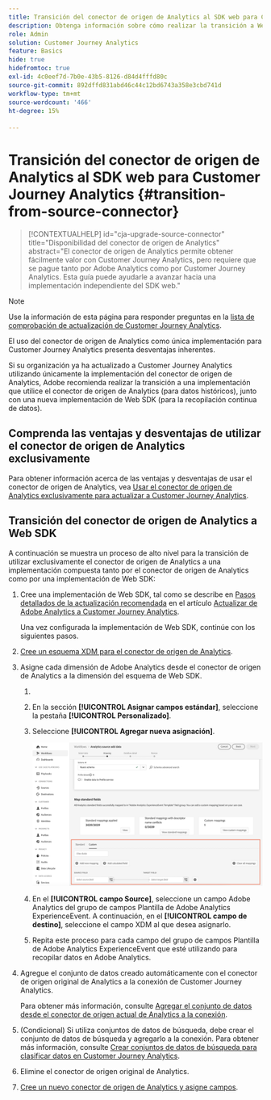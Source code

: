 ```yaml
---
title: Transición del conector de origen de Analytics al SDK web para Customer Journey Analytics
description: Obtenga información sobre cómo realizar la transición a Web SDK desde el conector de origen de Analytics al actualizar a Customer Journey Analytics
role: Admin
solution: Customer Journey Analytics
feature: Basics
hide: true
hidefromtoc: true
exl-id: 4c0eef7d-7b0e-43b5-8126-d84d4fffd80c
source-git-commit: 892dffd831abd46c44c12bd6743a358e3cbd741d
workflow-type: tm+mt
source-wordcount: '466'
ht-degree: 15%

---
```


# Transición del conector de origen de Analytics al SDK web para Customer Journey Analytics {#transition-from-source-connector}

<!-- markdownlint-disable MD034 -->

>[!CONTEXTUALHELP]
>id="cja-upgrade-source-connector"
>title="Disponibilidad del conector de origen de Analytics"
>abstract="El conector de origen de Analytics permite obtener fácilmente valor con Customer Journey Analytics, pero requiere que se pague tanto por Adobe Analytics como por Customer Journey Analytics. Esta guía puede ayudarle a avanzar hacia una implementación independiente del SDK web."

<!-- markdownlint-enable MD034 -->

>[!NOTE]
> 
>Use la información de esta página para responder preguntas en la [lista de comprobación de actualización de Customer Journey Analytics](https://gigazelle.github.io/cja-ttv/).

El uso del conector de origen de Analytics como única implementación para Customer Journey Analytics presenta desventajas inherentes.

Si su organización ya ha actualizado a Customer Journey Analytics utilizando únicamente la implementación del conector de origen de Analytics, Adobe recomienda realizar la transición a una implementación que utilice el conector de origen de Analytics (para datos históricos), junto con una nueva implementación de Web SDK (para la recopilación continua de datos).

## Comprenda las ventajas y desventajas de utilizar el conector de origen de Analytics exclusivamente

Para obtener información acerca de las ventajas y desventajas de usar el conector de origen de Analytics, vea [Usar el conector de origen de Analytics exclusivamente para actualizar a Customer Journey Analytics](/help/getting-started/cja-upgrade/cja-upgrade-alternative-source-connector.md).

## Transición del conector de origen de Analytics a Web SDK

A continuación se muestra un proceso de alto nivel para la transición de utilizar exclusivamente el conector de origen de Analytics a una implementación compuesta tanto por el conector de origen de Analytics como por una implementación de Web SDK:

1. Cree una implementación de Web SDK, tal como se describe en [Pasos detallados de la actualización recomendada](/help/getting-started/cja-upgrade/cja-upgrade-recommendations.md#detailed-recommended-upgrade-steps) en el artículo [Actualizar de Adobe Analytics a Customer Journey Analytics](/help/getting-started/cja-upgrade/cja-upgrade-recommendations.md).

   Una vez configurada la implementación de Web SDK, continúe con los siguientes pasos.

1. [Cree un esquema XDM para el conector de origen de Analytics](/help/getting-started/cja-upgrade/cja-upgrade-source-connector-schema.md).

1. Asigne cada dimensión de Adobe Analytics desde el conector de origen de Analytics a la dimensión del esquema de Web SDK.

   1. 
      <!-- how do you get here -->

   1. En la sección **[!UICONTROL Asignar campos estándar]**, seleccione la pestaña **[!UICONTROL Personalizado]**.

   1. Seleccione **[!UICONTROL Agregar nueva asignación]**.

      ![asignar campos de esquema](assets/schema-mapping.png)

   1. En el **[!UICONTROL campo Source]**, seleccione un campo Adobe Analytics del grupo de campos Plantilla de Adobe Analytics ExperienceEvent. A continuación, en el **[!UICONTROL campo de destino]**, seleccione el campo XDM al que desea asignarlo.

   1. Repita este proceso para cada campo del grupo de campos Plantilla de Adobe Analytics ExperienceEvent que esté utilizando para recopilar datos en Adobe Analytics.

1. Agregue el conjunto de datos creado automáticamente con el conector de origen original de Analytics a la conexión de Customer Journey Analytics.

   Para obtener más información, consulte [Agregar el conjunto de datos desde el conector de origen actual de Analytics a la conexión](/help/getting-started/cja-upgrade/cja-upgrade-source-connector-dataset.md).

1. (Condicional) Si utiliza conjuntos de datos de búsqueda, debe crear el conjunto de datos de búsqueda y agregarlo a la conexión. Para obtener más información, consulte [Crear conjuntos de datos de búsqueda para clasificar datos en Customer Journey Analytics](/help/getting-started/cja-upgrade/cja-upgrade-dataset-lookup.md).

1. Elimine el conector de origen original de Analytics. <!-- need to add steps somewhere about how to do this -->

1. [Cree un nuevo conector de origen de Analytics y asigne campos](/help/getting-started/cja-upgrade/cja-upgrade-source-connector.md).
